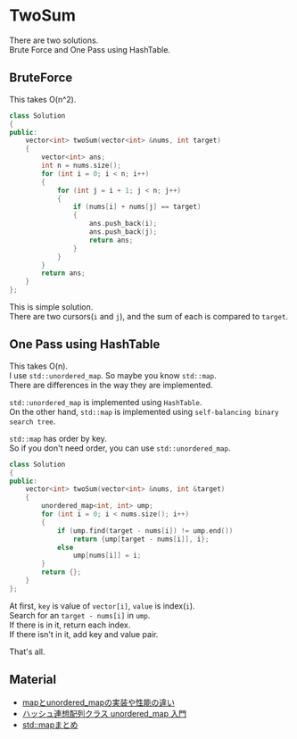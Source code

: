 # TwoSum

There are two solutions.  
Brute Force and One Pass using HashTable.  

## BruteForce

This takes O(n^2).

```c++
class Solution
{
public:
    vector<int> twoSum(vector<int> &nums, int target)
    {
        vector<int> ans;
        int n = nums.size();
        for (int i = 0; i < n; i++)
        {
            for (int j = i + 1; j < n; j++)
            {
                if (nums[i] + nums[j] == target)
                {
                    ans.push_back(i);
                    ans.push_back(j);
                    return ans;
                }
            }
        }
        return ans;
    }
};
```

This is simple solution.  
There are two cursors(`i` and `j`), and the sum of each is compared to `target`.

## One Pass using HashTable

This takes O(n).  
I use `std::unordered_map`. So maybe you know `std::map`.  
There are differences in the way they are implemented.  

`std::unordered_map` is implemented using `HashTable`.  
On the other hand, `std::map` is implemented using `self-balancing binary search tree`.

`std::map` has order by key.  
So if you don't need order, you can use `std::unordered_map`.

```c++
class Solution
{
public:
    vector<int> twoSum(vector<int> &nums, int &target)
    {
        unordered_map<int, int> ump;
        for (int i = 0; i < nums.size(); i++)
        {
            if (ump.find(target - nums[i]) != ump.end())
                return {ump[target - nums[i]], i};
            else
                ump[nums[i]] = i;
        }
        return {};
    }
};
```

At first, `key` is value of `vector[i]`, `value` is index(`i`).  
Search for an `target - nums[i]` in `ump`.  
If there is in it, return each index.  
If there isn't in it, add key and value pair.

That's all.

## Material

- [mapとunordered_mapの実装や性能の違い](https://www.madopro.net/entry/2016/09/08/091348)
- [ハッシュ連想配列クラス unordered_map 入門](http://vivi.dyndns.org/tech/cpp/unordered_map.html)
- [std::mapまとめ](https://qiita.com/_EnumHack/items/f462042ec99a31881a81)